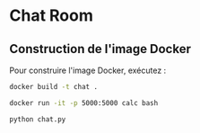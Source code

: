 # Chat Room

## Construction de l'image Docker

Pour construire l'image Docker, exécutez :

```bash
docker build -t chat .

docker run -it -p 5000:5000 calc bash

python chat.py

```